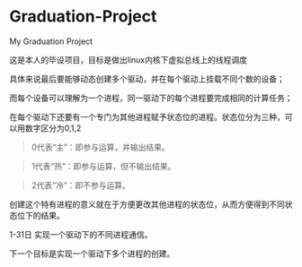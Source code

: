 # Graduation-Project
My Graduation Project

这是本人的毕设项目，目标是做出linux内核下虚拟总线上的线程调度

具体来说最后要能够动态创建多个驱动，并在每个驱动上挂载不同个数的设备；

而每个设备可以理解为一个进程，同一驱动下的每个进程要完成相同的计算任务；

在每个驱动下还要有一个专门为其他进程赋予状态位的进程。状态位分为三种，可以用数字区分为0,1,2

> 0代表“主”：即参与运算，并输出结果。

> 1代表“热”：即参与运算，但不输出结果。

> 2代表“冷”：即不参与运算。

创建这个特有进程的意义就在于方便更改其他进程的状态位，从而方便得到不同状态位下的结果。

1-31日	实现一个驱动下的不同进程通信。

下一个目标是实现一个驱动下多个进程的创建。
